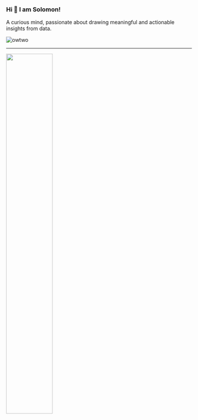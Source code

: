 ### Hi 👋 I am Solomon!

A curious mind, passionate about drawing meaningful and actionable insights from data.

<p align="left"> <img src="https://komarev.com/ghpvc/?username=owtwo&label=Profile%20views&color=0e75b6&style=flat" alt="owtwo" /> </p>

---
<p align = "left">
<!--   <img src = "https://github-readme-stats.vercel.app/api?username=owtwo&show_icons=true&theme=bear" width = 400>
  <img src = "https://github-readme-streak-stats.herokuapp.com?user=owtwo&theme=dark&hide_border=true" width = 400> -->
  <img height="50%" width="auto" src ="https://github-readme-stats.vercel.app/api/top-langs/?username=owtwo&layout=compact&hide_border=true&theme=darcula&bg_color=00000000&langs_count=6&hide=jupyter%20notebook,tex,css,php">
</p>

